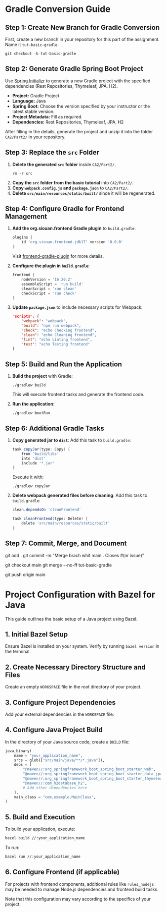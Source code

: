 
# Gradle Conversion Guide

## Step 1: Create New Branch for Gradle Conversion

First, create a new branch in your repository for this part of the assignment. Name it `tut-basic-gradle`.

```shell
git checkout -b tut-basic-gradle
```

## Step 2: Generate Gradle Spring Boot Project

Use [Spring Initializr](https://start.spring.io) to generate a new Gradle project with the specified dependencies (Rest Repositories, Thymeleaf, JPA, H2). 

- **Project:** Gradle Project
- **Language:** Java
- **Spring Boot:** Choose the version specified by your instructor or the latest stable version.
- **Project Metadata:** Fill as required.
- **Dependencies:** Rest Repositories, Thymeleaf, JPA, H2

After filling in the details, generate the project and unzip it into the folder `CA2/Part2/` in your repository.

## Step 3: Replace the `src` Folder

1. **Delete the generated `src` folder** inside `CA2/Part2/`.
   ```shell
   rm -r src
   ```
2. **Copy the `src` folder from the basic tutorial** into `CA2/Part2/`.
3. **Copy `webpack.config.js` and `package.json`** to `CA2/Part2/`.
4. **Delete `src/main/resources/static/built/`** since it will be regenerated.

## Step 4: Configure Gradle for Frontend Management

1. **Add the org.siouan.frontend Gradle plugin** to `build.gradle`:
   ```groovy
   plugins {
       id 'org.siouan.frontend-jdk17' version '8.0.0' 
   }
   ```
   Visit [frontend-gradle-plugin](https://github.com/Siouan/frontend-gradle-plugin) for more details.

2. **Configure the plugin in `build.gradle`**:
   ```groovy
   frontend {
       nodeVersion = '16.20.2'
       assembleScript = 'run build'
       cleanScript = 'run clean'
       checkScript = 'run check'
   }
   ```
3. **Update `package.json`** to include necessary scripts for Webpack:
   ```json
   "scripts": {
       "webpack": "webpack",
       "build": "npm run webpack",
       "check": "echo Checking frontend",
       "clean": "echo Cleaning frontend",
       "lint": "echo Linting frontend",
       "test": "echo Testing frontend"
   }
   ```
## Step 5: Build and Run the Application

1. **Build the project** with Gradle:
   ```shell
   ./gradlew build
   ```
   This will execute frontend tasks and generate the frontend code.

2. **Run the application**:
   ```shell
   ./gradlew bootRun
   ```

## Step 6: Additional Gradle Tasks

1. **Copy generated jar to `dist`**:
   Add this task to `build.gradle`:
   ```groovy
   task copyJar(type: Copy) {
       from 'build/libs'
       into 'dist'
       include '*.jar'
   }
   ```
   Execute it with:
   ```shell
   ./gradlew copyJar
   ```

2. **Delete webpack generated files before cleaning**:
   Add this task to `build.gradle`:
   ```groovy
   clean.dependsOn 'cleanFrontend'
   
   task cleanFrontend(type: Delete) {
       delete 'src/main/resources/static/built'
   }
   ```

## Step 7: Commit, Merge, and Document
git add .
git commit -m "Merge brach whit main . Closes #(nr issue)"

git checkout main
git merge --no-ff tut-basic-gradle

git push origin main


# Project Configuration with Bazel for Java

This guide outlines the basic setup of a Java project using Bazel.

## 1. Initial Bazel Setup

Ensure Bazel is installed on your system. Verify by running `bazel version` in the terminal.

## 2. Create Necessary Directory Structure and Files

Create an empty `WORKSPACE` file in the root directory of your project.

## 3. Configure Project Dependencies

Add your external dependencies in the `WORKSPACE` file:


## 4. Configure Java Project Build

In the directory of your Java source code, create a `BUILD` file:

```python
java_binary(
    name = "your_application_name",
    srcs = glob(["src/main/java/**/*.java"]),
    deps = [
        "@maven//:org_springframework_boot_spring_boot_starter_web",
        "@maven//:org_springframework_boot_spring_boot_starter_data_jpa",
        "@maven//:org_springframework_boot_spring_boot_starter_thymeleaf",
        "@maven//:com_h2database_h2",
        # Add other dependencies here
    ],
    main_class = "com.example.MainClass",
)
```

## 5. Build and Execution

To build your application, execute:

```bash
bazel build //:your_application_name
```

To run:

```bash
bazel run //:your_application_name
```

## 6. Configure Frontend (if applicable)

For projects with frontend components, additional rules like `rules_nodejs` may be needed to manage Node.js dependencies and frontend build tasks.

Note that this configuration may vary according to the specifics of your project.

